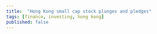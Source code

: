 ```yaml
---
title:  "Hong Kong small cap stock plunges and pledges"
tags: [finance, investing, hong kong]
published: false
---
```

